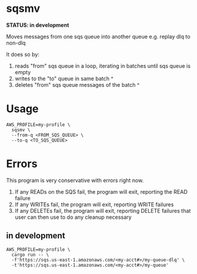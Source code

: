 # sqsmv

**STATUS: in development**

Moves messages from one sqs queue into another queue e.g. replay dlq to non-dlq

It does so by:
1. reads "from" sqs queue in a loop, iterating in batches until sqs queue is empty
2. writes to the "to" queue in same batch ^
3. deletes "from" sqs queue messages of the batch ^

# Usage

```
AWS_PROFILE=my-profile \
  sqsmv \
  --from-q <FROM_SQS_QUEUE> \
  --to-q <TO_SQS_QUEUE>
```

# Errors

This program is very conservative with errors right now.

1. If any READs on the SQS fail, the program will exit, reporting the READ failure
2. If any WRITEs fail, the program will exit, reporting WRITE failures
3. If any DELETEs fail, the program will exit, reporting DELETE failures that user can then use to do any cleanup necessary

## in development

```
AWS_PROFILE=my-profile \
  cargo run -- \
  -f'https://sqs.us-east-1.amazonaws.com/<my-acct#>/my-queue-dlq' \
  -t'https://sqs.us-east-1.amazonaws.com/<my-acct#>/my-queue'
```